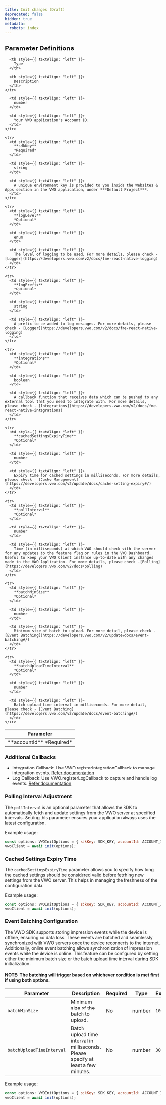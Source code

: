 ```yaml
---
title: Init changes (Draft)
deprecated: false
hidden: true
metadata:
  robots: index
---
```

## Parameter Definitions

<Table align={["left","left","left"]}>
  <thead>
    <tr>
      <th style={{ textAlign: "left" }}>
        Parameter
      </th>

      <th style={{ textAlign: "left" }}>
        Type
      </th>

      <th style={{ textAlign: "left" }}>
        Description
      </th>
    </tr>
  </thead>

  <tbody>
    <tr>
      <td style={{ textAlign: "left" }}>
        **accountId**
        *Required*
      </td>

      <td style={{ textAlign: "left" }}>
        number
      </td>

      <td style={{ textAlign: "left" }}>
        Your VWO application's Account ID.
      </td>
    </tr>

    <tr>
      <td style={{ textAlign: "left" }}>
        **sdkKey**
        *Required*
      </td>

      <td style={{ textAlign: "left" }}>
        string
      </td>

      <td style={{ textAlign: "left" }}>
        A unique environment key is provided to you inside the Websites & Apps section in the VWO application, under ***Default Project***.
      </td>
    </tr>

    <tr>
      <td style={{ textAlign: "left" }}>
        **logLevel**
        *Optional*
      </td>

      <td style={{ textAlign: "left" }}>
        enum
      </td>

      <td style={{ textAlign: "left" }}>
        The level of logging to be used. For more details, please check - [Logger](https://developers.vwo.com/v2/docs/fme-react-native-logging)
      </td>
    </tr>

    <tr>
      <td style={{ textAlign: "left" }}>
        **logPrefix**
        *Optional*
      </td>

      <td style={{ textAlign: "left" }}>
        string
      </td>

      <td style={{ textAlign: "left" }}>
        A prefix to be added to log messages. For more details, please check - [Logger](https://developers.vwo.com/v2/docs/fme-react-native-logging)
      </td>
    </tr>

    <tr>
      <td style={{ textAlign: "left" }}>
        **integrations**
        *Optional*
      </td>

      <td style={{ textAlign: "left" }}>
        boolean
      </td>

      <td style={{ textAlign: "left" }}>
        A callback function that receives data which can be pushed to any external tool that you need to integrate with. For more details, please check - [Integrations](https://developers.vwo.com/v2/docs/fme-react-native-integrations)
      </td>
    </tr>

    <tr>
      <td style={{ textAlign: "left" }}>
        **cachedSettingsExpiryTime**
        *Optional*
      </td>

      <td style={{ textAlign: "left" }}>
        number
      </td>

      <td style={{ textAlign: "left" }}>
        Expiry time for cached settings in milliseconds. For more details, please check - [Cache Management](https://developers.vwo.com/v2/update/docs/cache-setting-expiry#/)
      </td>
    </tr>

    <tr>
      <td style={{ textAlign: "left" }}>
        **pollInterval**
        *Optional*
      </td>

      <td style={{ textAlign: "left" }}>
        number
      </td>

      <td style={{ textAlign: "left" }}>
        Time (in milliseconds) at which VWO should check with the server for any updates to the feature flag or rules in the VWO Dashboard. Useful to keep your VWO Client instance up-to-date with any changes made in the VWO Application. For more details, please check -[Polling](https://developers.vwo.com/v2/docs/polling)
      </td>
    </tr>

    <tr>
      <td style={{ textAlign: "left" }}>
        **batchMinSize**
        *Optional*
      </td>

      <td style={{ textAlign: "left" }}>
        number
      </td>

      <td style={{ textAlign: "left" }}>
        Minimum size of batch to upload. For more detail, please check - [Event Batching](https://developers.vwo.com/v2/update/docs/event-batching#/)
      </td>
    </tr>

    <tr>
      <td style={{ textAlign: "left" }}>
        **batchUploadTimeInterval**
        *Optional*
      </td>

      <td style={{ textAlign: "left" }}>
        number
      </td>

      <td style={{ textAlign: "left" }}>
        Batch upload time interval in milliseconds. For more detail, please check - [Event Batching](https://developers.vwo.com/v2/update/docs/event-batching#/)
      </td>
    </tr>
  </tbody>
</Table>

### Additional Callbacks

* Integration Callback: Use VWO.registerIntegrationCallback to manage integration events. [Refer documentation](https://developers.vwo.com/v2/docs/fme-react-native-integrations)
* Log Callback: Use VWO.registerLogCallback to capture and handle log events. [Refer documentation](https://developers.vwo.com/v2/docs/fme-react-native-logging)

### Polling Interval Adjustment

The `pollInterval` is an optional parameter that allows the SDK to automatically fetch and update settings from the VWO server at specified intervals. Setting this parameter ensures your application always uses the latest configuration.

Example usage:

```javascript
const options: VWOInitOptions = { sdkKey: SDK_KEY, accountId: ACCOUNT_ID, pollInterval: 600000 }; // 10 minutes
vwoClient = await init(options);
```

### Cached Settings Expiry Time

The `cachedSettingsExpiryTime` parameter allows you to specify how long the cached settings should be considered valid before fetching new settings from the VWO server. This helps in managing the freshness of the configuration data.

Example usage:

```javascript
const options: VWOInitOptions = { sdkKey: SDK_KEY, accountId: ACCOUNT_ID, cachedSettingsExpiryTime: 600000 }; // 10 minutes
vwoClient = await init(options);
```

### Event Batching Configuration

The VWO SDK supports storing impression events while the device is offline, ensuring no data loss. These events are batched and seamlessly synchronized with VWO servers once the device reconnects to the internet. Additionally, online event batching allows synchronization of impression events while the device is online. This feature can be configured by setting either the minimum batch size or the batch upload time interval during SDK initialization.

#### NOTE: The batching will trigger based on whichever condition is met first if using both options.

| **Parameter**             | **Description**                                                                    | **Required** | **Type** | **Example** |
| ------------------------- | ---------------------------------------------------------------------------------- | ------------ | -------- | ----------- |
| `batchMinSize`            | Minimum size of the batch to upload.                                               | No           | number   | `10`        |
| `batchUploadTimeInterval` | Batch upload time interval in milliseconds. Please specify at least a few minutes. | No           | number   | `300000`    |

Example usage:

```javascript
const options: VWOInitOptions = { sdkKey: SDK_KEY, accountId: ACCOUNT_ID, batchMinSize: 10, batchUploadTimeInterval: 300000 }; // 5 minutes
vwoClient = await init(options);
```